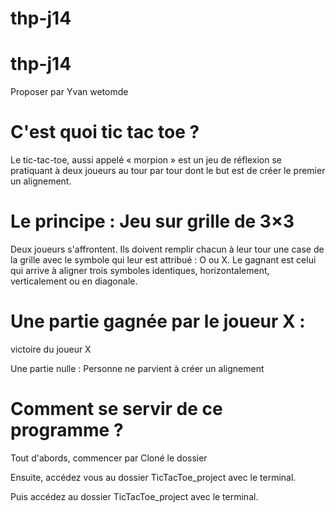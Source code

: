 # thp-j14
# thp-j14
Proposer par Yvan wetomde
# C'est quoi tic tac toe ?
Le tic-tac-toe, aussi appelé « morpion » est un jeu de réflexion se pratiquant à deux joueurs au tour par tour dont le but est de créer le premier un alignement.

# Le principe : Jeu sur grille de 3×3
Deux joueurs s'affrontent. Ils doivent remplir chacun à leur tour une case de la grille avec le symbole qui leur est attribué : O ou X. Le gagnant est celui qui arrive à aligner trois symboles identiques, horizontalement, verticalement ou en diagonale.

# Une partie gagnée par le joueur X :

victoire du joueur X

Une partie nulle :
 Personne ne parvient à créer un alignement

# Comment se servir de ce programme ?
 Tout d'abords, commencer par Cloné le dossier

 Ensuite, accédez vous au dossier TicTacToe_project avec le terminal.

 Puis accédez au dossier TicTacToe_project avec le terminal.

